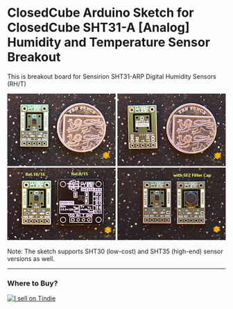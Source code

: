ClosedCube Arduino Sketch for
ClosedCube SHT31-A [Analog] Humidity and Temperature Sensor Breakout 
=====================================================================================================

This is breakout board for Sensirion SHT31-ARP Digital Humidity Sensors (RH/T)

[![](https://github.com/closedcube/ClosedCube_SHT31A_Arduino/blob/master/images/B007_SHT31A_Pic1.jpg)](https://www.tindie.com/stores/closedcube/)
[![](https://github.com/closedcube/ClosedCube_SHT31A_Arduino/blob/master/images/B007_SHT31A_Pic2.jpg)](https://www.tindie.com/stores/closedcube/)
[![](https://github.com/closedcube/ClosedCube_SHT31A_Arduino/blob/master/images/B007_SHT31A_Pic3.jpg)](https://www.tindie.com/stores/closedcube/)
[![](https://github.com/closedcube/ClosedCube_SHT31A_Arduino/blob/master/images/B007_SHT31A_Pic4.jpg)](https://www.tindie.com/stores/closedcube/)


Note: The sketch supports SHT30 (low-cost) and SHT35 (high-end) sensor versions as well.

---
### Where to Buy?

<a href="https://www.tindie.com/stores/closedcube/?ref=offsite_badges&utm_source=sellers_closedcube&utm_medium=badges&utm_campaign=badge_medium"><img src="https://d2ss6ovg47m0r5.cloudfront.net/badges/tindie-mediums.png" alt="I sell on Tindie" width="150" height="78"></a> 
